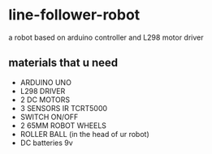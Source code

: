 # line-follower-robot
a robot based on arduino controller and L298 motor driver
## materials that u need
* ARDUINO UNO
* L298 DRIVER
* 2 DC MOTORS
* 3 SENSORS IR TCRT5000
* SWITCH ON/OFF
* 2 65MM ROBOT WHEELS
* ROLLER BALL (in the head of ur robot)
* DC batteries 9v
